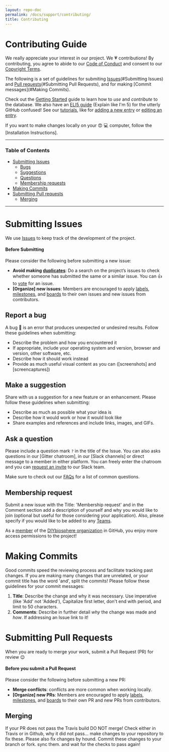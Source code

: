 ```yaml
---
layout: repo-doc
permalink: /docs/support/contributing/
title: Contributing
---
```


# Contributing Guide
We really appreciate your interest in our project. We :heartpulse: contributions! By contributing, you agree to abide to our [Code of Conduct] and consent to our [Copyright Terms].

The following is a set of guidelines for submiting [Issues](#Submitting Issues) and [Pull requests](#Submitting Pull Requests), and for making [Commit messages](#Making Commits).

Check out the [Getting Started] guide to learn how to _use_ and _contribute_ to the database. We also have an [ELI5 guide] (Explain like I'm 5) for the utterly GitHub confused! See our [tutorials], like for [adding a new entry] or [editing an entry].

If you want to make changes locally on your :heart_eyes: :computer: computer, follow the [Installation Instructions].

---

### Table of Contents

- [Submitting Issues](#submitting-issues)
  - [Bugs](#report-a-bug)
  - [Suggestions](#make-a-suggestion)
  - [Questions](#ask-a-question)
  - [Membership requests](#membership-request)
- [Making Commits](#making-commits)
- [Submitting Pull requests](#submiting-Pull-Requests)
  - [Merging]()

---

# Submitting Issues
We use [Issues] to keep track of the development of the project.

#### Before Submitting
Please consider the following before submitting a new issue:

- **Avoid making [duplicates]**: Do a search on the project’s issues to check whether someone has submitted the same or a similar issue. You can :+1: to [vote] for an issue.
- **[Organize] new issues**: Members are encouraged to apply [labels], [milestones], and [boards] to their own issues and new issues from contributors.

## Report a bug
A bug :bug: is an error that produces unexpected or undesired results. Follow these guidelines when submitting:

- Describe the problem and how you encountered it
- If appropriate, include your operating system and version, browser and version, other software, etc.
- Describe how it should work instead
- Provide as much useful visual content as you can ([screenshots] and [screencaptures])


## Make a suggestion
Share with us a suggestion for a new feature or an enhancement. Please follow these guidelines when submitting:

- Describe as much as possible what your idea is
- Describe how it would work or how it would look like
- Share examples and references and include links, images, and GIFs.

## Ask a question
Please include a question mark `?` in the title of the Issue. You can also asks questions in our [Gitter chatroom], in our [Slack channels] or direct message to a member in either platform. You can freely enter the chatroom and you can [request an invite] to our Slack team.

Make sure to check out our [FAQs] for a list of common questions.

## Membership request
Submit a new issue with the Title: 'Membership request' and in the Comment section add a description of yourself and why you would like to join (optional but useful for those considering your application). Also, please specify if you would like to be added to any [Teams].

As a [member] of the [DIYbiosphere organization] in GitHub, you enjoy more access permissions to the project!

# Making Commits
Good commits speed the reviewing process and facilitate tracking past changes. If you are making many changes that are unrelated, or your commit title has the word 'and', split the commits! Please follow these guidelines for your commit messages:

1. **Title**: Describe the change and why it was necessary. Use imperative (like 'Add' not 'Added'), Capitalize first letter, don't end with period, and limit to 50 characters.
2. **Comments**: Describe in further detail _why_ the change was made and _how_. If addressing an Issue link to it!

# Submitting Pull Requests
When you are ready to merge your work, submit a Pull Request (PR) for review :wink:

#### Before you submit a Pull Request
Please consider the following before submitting a new PR:

- **Merge conflicts**: conflicts are more common when working locally.
- **[Organize] new PRs**: Members are encouraged to apply [labels], [milestones], and [boards] to their own PR and new PRs from contributors.


## Merging
If your PR does not pass the Travis build DO NOT merge! Check either in Travis or in Github, why it did not pass... make changes to your repository to fix these. Please also fix changes by hound. Commit these changes to your branch or fork. sync them. and wait for the checks to pass again!


[Code of Conduct]: /docs/about/coc/
[Copyright Terms]: /docs/copyright/license/
[Issues]: https://github.com/DIYbiosphere/sphere/issues
[Pull Requests]: https://github.com/DIYbiosphere/sphere/pulls
[Getting Started]: /docs/help/getting-started
[Eli5 Guide]: /docs/help/eli5-guide/
[tutorials]: /docs/help/tutorials/
[adding a new entry]: /docs/help/tutorials/add-entry/
[editing an entry]: /docs/help/tutorials/edit-entry/
[Github issues]: https://guides.github.com/features/issues/
[Issues tab]: https://github.com/DIYbiosphere/sphere/issues
[project’s issues]: https://github.com/DIYbiosphere/sphere/issues
[coders]: https://github.com/orgs/DIYbiosphere/teams/coders
[Gitter]: https://gitter.im/DIYbiosphere/sphere?utm_source=badge&utm_medium=badge&utm_campaign=pr-badge
[Slack]: https://diybiosphere.slack.com/
[request an invite]: https://diybiosphere.herokuapp.com/
[1]: #
[FAQs]: /docs/help/faq/
[Teams]: /docs/about/community/#Teams
[member]: /docs/about/community/#member
[DIYbiosphere organization]: /docs/about/community/
[permission levels]: /docs/about/community/#permission-levels
[duplicates]: /docs/help/workflow/#removing-duplicates
[vote]: /docs/help/workflow/#adding-reactions
[Classify]: /docs/help/workflow/
[labels]: /docs/help/workflow/#labels
[milestones]: /docs/help/workflow/#milestones
[boards]: /docs/help/workflow/#boards
